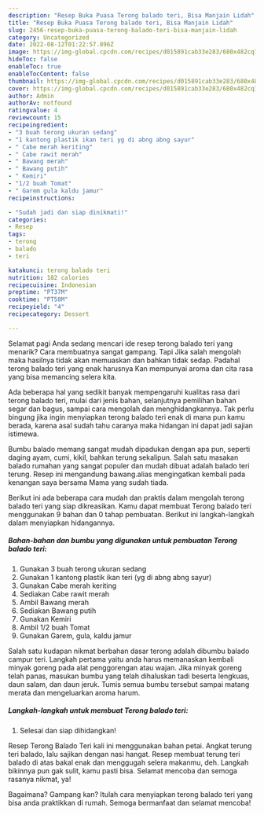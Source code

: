 ```yaml
---
description: "Resep Buka Puasa Terong balado teri, Bisa Manjain Lidah"
title: "Resep Buka Puasa Terong balado teri, Bisa Manjain Lidah"
slug: 2456-resep-buka-puasa-terong-balado-teri-bisa-manjain-lidah
category: Uncategorized
date: 2022-08-12T01:22:57.896Z
image: https://img-global.cpcdn.com/recipes/d015891cab33e283/680x482cq70/terong-balado-teri-foto-resep-utama.jpg
hideToc: false
enableToc: true
enableTocContent: false
thumbnail: https://img-global.cpcdn.com/recipes/d015891cab33e283/680x482cq70/terong-balado-teri-foto-resep-utama.jpg
cover: https://img-global.cpcdn.com/recipes/d015891cab33e283/680x482cq70/terong-balado-teri-foto-resep-utama.jpg
author: Admin
authorAv: notfound
ratingvalue: 4
reviewcount: 15
recipeingredient:
- "3 buah terong ukuran sedang"
- "1 kantong plastik ikan teri yg di abng abng sayur"
- " Cabe merah keriting"
- " Cabe rawit merah"
- " Bawang merah"
- " Bawang putih"
- " Kemiri"
- "1/2 buah Tomat"
- " Garem gula kaldu jamur"
recipeinstructions:

- "Sudah jadi dan siap dinikmati!"
categories:
- Resep
tags:
- terong
- balado
- teri

katakunci: terong balado teri 
nutrition: 182 calories
recipecuisine: Indonesian
preptime: "PT37M"
cooktime: "PT58M"
recipeyield: "4"
recipecategory: Dessert

---
```



Selamat pagi Anda sedang mencari ide resep terong balado teri yang menarik? Cara membuatnya sangat gampang. Tapi Jika salah mengolah maka hasilnya tidak akan memuaskan dan bahkan tidak sedap. Padahal terong balado teri yang enak harusnya Kan mempunyai aroma dan cita rasa yang bisa memancing selera kita.


Ada beberapa hal yang sedikit banyak mempengaruhi kualitas rasa dari terong balado teri, mulai dari jenis bahan, selanjutnya pemilihan bahan segar dan bagus, sampai cara mengolah dan menghidangkannya. Tak perlu bingung jika ingin menyiapkan terong balado teri enak di mana pun kamu berada, karena asal sudah tahu caranya maka hidangan ini dapat jadi sajian istimewa.

Bumbu balado memang sangat mudah dipadukan dengan apa pun, seperti daging ayam, cumi, kikil, bahkan terung sekalipun. Salah satu masakan balado rumahan yang sangat populer dan mudah dibuat adalah balado teri terung. Resep ini mengandung bawang.alias mengingatkan kembali pada kenangan saya bersama Mama yang sudah tiada.


Berikut ini ada beberapa cara mudah dan praktis dalam mengolah terong balado teri yang siap dikreasikan. Kamu dapat membuat Terong balado teri menggunakan 9 bahan dan 0 tahap pembuatan. Berikut ini langkah-langkah dalam menyiapkan hidangannya.

<!--inarticleads1-->

##### Bahan-bahan dan bumbu yang digunakan untuk pembuatan Terong balado teri:

1. Gunakan 3 buah terong ukuran sedang
1. Gunakan 1 kantong plastik ikan teri (yg di abng abng sayur)
1. Gunakan  Cabe merah keriting
1. Sediakan  Cabe rawit merah
1. Ambil  Bawang merah
1. Sediakan  Bawang putih
1. Gunakan  Kemiri
1. Ambil 1/2 buah Tomat
1. Gunakan  Garem, gula, kaldu jamur


Salah satu kudapan nikmat berbahan dasar terong adalah dibumbu balado campur teri. Langkah pertama yaitu anda harus memanaskan kembali minyak goreng pada alat penggorengan atau wajan. Jika minyak goreng telah panas, masukan bumbu yang telah dihaluskan tadi beserta lengkuas, daun salam, dan daun jeruk. Tumis semua bumbu tersebut sampai matang merata dan mengeluarkan aroma harum. 

<!--inarticleads2-->

##### Langkah-langkah untuk membuat Terong balado teri:


1. Selesai dan siap dihidangkan!

Resep Terong Balado Teri kali ini menggunakan bahan petai. Angkat terung teri balado, lalu sajikan dengan nasi hangat. Resep membuat terung teri balado di atas bakal enak dan menggugah selera makanmu, deh. Langkah bikinnya pun gak sulit, kamu pasti bisa. Selamat mencoba dan semoga rasanya nikmat, ya! 

Bagaimana? Gampang kan? Itulah cara menyiapkan terong balado teri yang bisa anda praktikkan di rumah. Semoga bermanfaat dan selamat mencoba!
